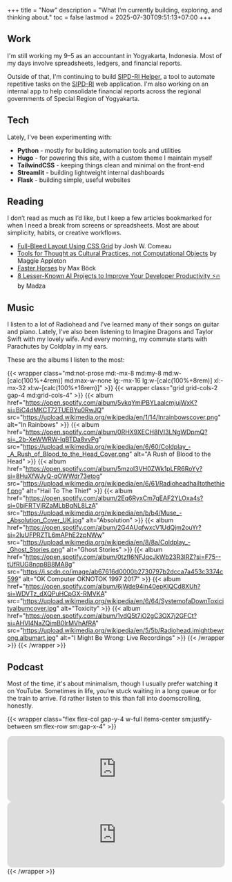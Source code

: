 +++
title = "Now"
description = "What I’m currently building, exploring, and thinking about."
toc = false
lastmod = 2025-07-30T09:51:13+07:00
+++

## Work

I'm still working my 9–5 as an accountant in Yogyakarta, Indonesia. Most of my days involve spreadsheets, ledgers, and financial reports.

Outside of that, I'm continuing to build [SIPD-RI Helper](https://github.com/odhyp/sipd-ri), a tool to automate repetitive tasks on the [SIPD-RI](https://sipd.kemendagri.go.id/) web application. I'm also working on an internal app to help consolidate financial reports across the regional governments of Special Region of Yogyakarta.

## Tech

Lately, I've been experimenting with:

- **Python** - mostly for building automation tools and utilities
- **Hugo** - for powering this site, with a custom theme I maintain myself
- **TailwindCSS** - keeping things clean and minimal on the front-end
- **Streamlit** - building lightweight internal dashboards
- **Flask** - building simple, useful websites

## Reading

I don’t read as much as I’d like, but I keep a few articles bookmarked for when I need a break from screens or spreadsheets. Most are about simplicity, habits, or creative workflows.

- [Full-Bleed Layout Using CSS Grid](https://www.joshwcomeau.com/css/full-bleed/) by Josh W. Comeau
- [Tools for Thought as Cultural Practices, not Computational Objects](https://maggieappleton.com/tools-for-thought) by Maggie Appleton
- [Faster Horses](https://mxb.dev/blog/faster-horses/) by Max Böck
- [8 Lesser-Known AI Projects to Improve Your Developer Productivity ⚡️🔥](https://dev.to/madza/8-lesser-known-ai-projects-to-improve-your-developer-productivity-4bjb) by Madza

## Music

I listen to a lot of Radiohead and I’ve learned many of their songs on guitar and piano. Lately, I’ve also been listening to Imagine Dragons and Taylor Swift with my lovely wife. And every morning, my commute starts with Parachutes by Coldplay in my ears.

These are the albums I listen to the most:

{{< wrapper class="md:not-prose md:-mx-8 md:my-8 md:w-[calc(100%+4rem)] md:max-w-none lg:-mx-16 lg:w-[calc(100%+8rem)] xl:-mx-32 xl:w-[calc(100%+16rem)]" >}}
{{< wrapper class="grid grid-cols-2 gap-4 md:grid-cols-4" >}}
{{< album href="https://open.spotify.com/album/5vkqYmiPBYLaalcmjujWxK?si=BiC4dMKCT72TUEBYu0RwJQ" src="https://upload.wikimedia.org/wikipedia/en/1/14/Inrainbowscover.png" alt="In Rainbows" >}}
{{< album href="https://open.spotify.com/album/0RHX9XECH8IVI3LNgWDpmQ?si=_2b-XeWWRW-lqBTDa8vvPg" src="https://upload.wikimedia.org/wikipedia/en/6/60/Coldplay_-_A_Rush_of_Blood_to_the_Head_Cover.png" alt="A Rush of Blood to the Head" >}}
{{< album href="https://open.spotify.com/album/5mzoI3VH0ZWk1pLFR6RoYy?si=8HuXfWJyQ-qOWWdr73etog" src="https://upload.wikimedia.org/wikipedia/en/6/61/Radioheadhailtothethief.png" alt="Hail To The Thief" >}}
{{< album href="https://open.spotify.com/album/2Eq6RyxCm7qEAF2YLOxa4s?si=0bjFRTVjRZaMLbBgNL8LzA" src="https://upload.wikimedia.org/wikipedia/en/b/b4/Muse_-_Absolution_Cover_UK.jpg" alt="Absolution" >}}
{{< album href="https://open.spotify.com/album/2G4AUqfwxcV1UdQjm2ouYr?si=2luUFPRZTL6mAPhE2zpNWw" src="https://upload.wikimedia.org/wikipedia/en/8/8a/Coldplay_-_Ghost_Stories.png" alt="Ghost Stories" >}}
{{< album href="https://open.spotify.com/album/0tzfI6NFJqcJkWb23R3lRZ?si=F75--tUfRUG8nqp8B8MA8g" src="https://i.scdn.co/image/ab67616d0000b2730797b2dcca7a453c3374c599" alt="OK Computer OKNOTOK 1997 2017" >}}
{{< album href="https://open.spotify.com/album/6jWde94ln40epKIQCd8XUh?si=WDVTz_dXQPuHCpGX-RMVKA" src="https://upload.wikimedia.org/wikipedia/en/6/64/SystemofaDownToxicityalbumcover.jpg" alt="Toxicity" >}}
{{< album href="https://open.spotify.com/album/1vdQ5t7iO2gC3OX7j2GFCt?si=AHVl4NaZQimB0IrMVhAfRA" src="https://upload.wikimedia.org/wikipedia/en/5/5b/Radiohead.imightbewrong.albumart.jpg" alt="I Might Be Wrong: Live Recordings" >}}
{{< /wrapper >}}
{{< /wrapper >}}

## Podcast

Most of the time, it's about minimalism, though I usually prefer watching it on YouTube. Sometimes in life, you’re stuck waiting in a long queue or for the train to arrive. I’d rather listen to this than fall into doomscrolling, honestly.

{{< wrapper class="flex flex-col gap-y-4 w-full items-center sm:justify-between sm:flex-row sm:gap-x-4" >}}

<iframe data-testid="embed-iframe" style="border-radius:12px" src="https://open.spotify.com/embed/show/6vesMIAKe4rv2MpvTvkWPg/video?utm_source=generator" width="100%" height="152" frameBorder="0" allowfullscreen="" allow="autoplay; clipboard-write; encrypted-media; fullscreen; picture-in-picture" loading="lazy"></iframe>
<iframe data-testid="embed-iframe" style="border-radius:12px" src="https://open.spotify.com/embed/show/41Av6Rq81LfOT3Volz7W9D?utm_source=generator" width="100%" height="152" frameBorder="0" allowfullscreen="" allow="autoplay; clipboard-write; encrypted-media; fullscreen; picture-in-picture" loading="lazy"></iframe>
{{< /wrapper >}}
